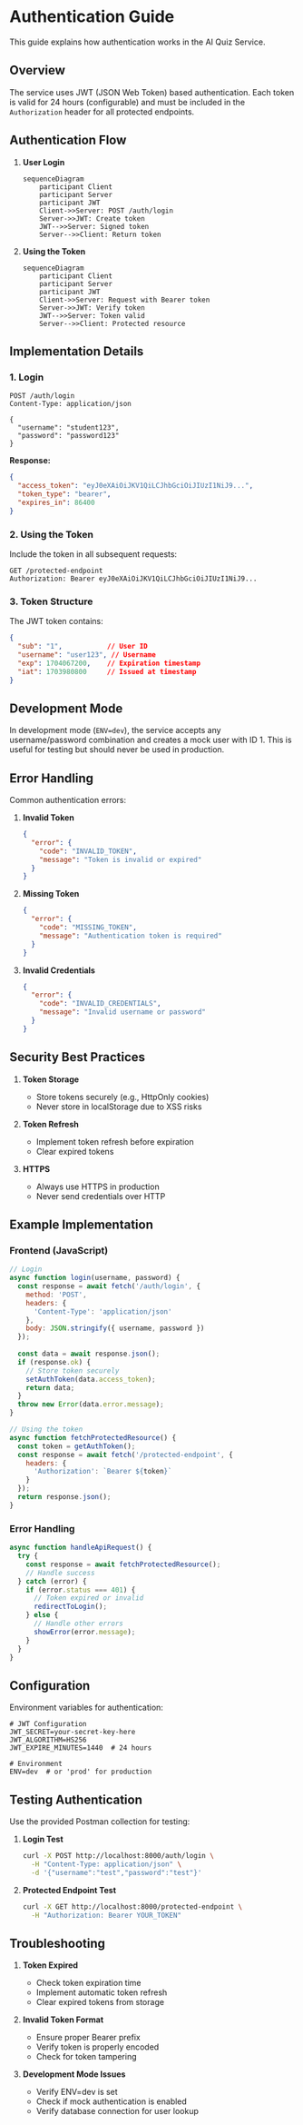 # Authentication Guide

This guide explains how authentication works in the AI Quiz Service.

## Overview

The service uses JWT (JSON Web Token) based authentication. Each token is valid for 24 hours (configurable) and must be included in the `Authorization` header for all protected endpoints.

## Authentication Flow

1. **User Login**
   ```mermaid
   sequenceDiagram
       participant Client
       participant Server
       participant JWT
       Client->>Server: POST /auth/login
       Server->>JWT: Create token
       JWT-->>Server: Signed token
       Server-->>Client: Return token
   ```

2. **Using the Token**
   ```mermaid
   sequenceDiagram
       participant Client
       participant Server
       participant JWT
       Client->>Server: Request with Bearer token
       Server->>JWT: Verify token
       JWT-->>Server: Token valid
       Server-->>Client: Protected resource
   ```

## Implementation Details

### 1. Login

```http
POST /auth/login
Content-Type: application/json

{
  "username": "student123",
  "password": "password123"
}
```

**Response:**
```json
{
  "access_token": "eyJ0eXAiOiJKV1QiLCJhbGciOiJIUzI1NiJ9...",
  "token_type": "bearer",
  "expires_in": 86400
}
```

### 2. Using the Token

Include the token in all subsequent requests:

```http
GET /protected-endpoint
Authorization: Bearer eyJ0eXAiOiJKV1QiLCJhbGciOiJIUzI1NiJ9...
```

### 3. Token Structure

The JWT token contains:

```json
{
  "sub": "1",           // User ID
  "username": "user123", // Username
  "exp": 1704067200,    // Expiration timestamp
  "iat": 1703980800     // Issued at timestamp
}
```

## Development Mode

In development mode (`ENV=dev`), the service accepts any username/password combination and creates a mock user with ID 1. This is useful for testing but should never be used in production.

## Error Handling

Common authentication errors:

1. **Invalid Token**
   ```json
   {
     "error": {
       "code": "INVALID_TOKEN",
       "message": "Token is invalid or expired"
     }
   }
   ```

2. **Missing Token**
   ```json
   {
     "error": {
       "code": "MISSING_TOKEN",
       "message": "Authentication token is required"
     }
   }
   ```

3. **Invalid Credentials**
   ```json
   {
     "error": {
       "code": "INVALID_CREDENTIALS",
       "message": "Invalid username or password"
     }
   }
   ```

## Security Best Practices

1. **Token Storage**
   - Store tokens securely (e.g., HttpOnly cookies)
   - Never store in localStorage due to XSS risks

2. **Token Refresh**
   - Implement token refresh before expiration
   - Clear expired tokens

3. **HTTPS**
   - Always use HTTPS in production
   - Never send credentials over HTTP

## Example Implementation

### Frontend (JavaScript)

```javascript
// Login
async function login(username, password) {
  const response = await fetch('/auth/login', {
    method: 'POST',
    headers: {
      'Content-Type': 'application/json'
    },
    body: JSON.stringify({ username, password })
  });
  
  const data = await response.json();
  if (response.ok) {
    // Store token securely
    setAuthToken(data.access_token);
    return data;
  }
  throw new Error(data.error.message);
}

// Using the token
async function fetchProtectedResource() {
  const token = getAuthToken();
  const response = await fetch('/protected-endpoint', {
    headers: {
      'Authorization': `Bearer ${token}`
    }
  });
  return response.json();
}
```

### Error Handling

```javascript
async function handleApiRequest() {
  try {
    const response = await fetchProtectedResource();
    // Handle success
  } catch (error) {
    if (error.status === 401) {
      // Token expired or invalid
      redirectToLogin();
    } else {
      // Handle other errors
      showError(error.message);
    }
  }
}
```

## Configuration

Environment variables for authentication:

```env
# JWT Configuration
JWT_SECRET=your-secret-key-here
JWT_ALGORITHM=HS256
JWT_EXPIRE_MINUTES=1440  # 24 hours

# Environment
ENV=dev  # or 'prod' for production
```

## Testing Authentication

Use the provided Postman collection for testing:

1. **Login Test**
   ```bash
   curl -X POST http://localhost:8000/auth/login \
     -H "Content-Type: application/json" \
     -d '{"username":"test","password":"test"}'
   ```

2. **Protected Endpoint Test**
   ```bash
   curl -X GET http://localhost:8000/protected-endpoint \
     -H "Authorization: Bearer YOUR_TOKEN"
   ```

## Troubleshooting

1. **Token Expired**
   - Check token expiration time
   - Implement automatic token refresh
   - Clear expired tokens from storage

2. **Invalid Token Format**
   - Ensure proper Bearer prefix
   - Verify token is properly encoded
   - Check for token tampering

3. **Development Mode Issues**
   - Verify ENV=dev is set
   - Check if mock authentication is enabled
   - Verify database connection for user lookup
